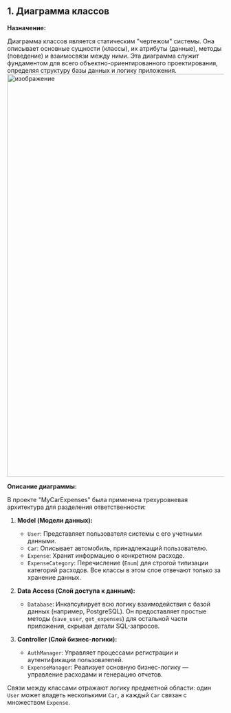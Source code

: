 ## 1. Диаграмма классов

**Назначение:**

Диаграмма классов является статическим "чертежом" системы. Она описывает основные сущности (классы), их атрибуты (данные), методы (поведение) и взаимосвязи между ними. Эта диаграмма служит фундаментом для всего объектно-ориентированного проектирования, определяя структуру базы данных и логику приложения.
<img width="1280" height="938" alt="изображение" src="https://github.com/user-attachments/assets/16f7934d-b904-4210-ab83-434189c2ec7b" />

**Описание диаграммы:**

В проекте "MyCarExpenses" была применена трехуровневая архитектура для разделения ответственности:

1.  **Model (Модели данных):**
    *   `User`: Представляет пользователя системы с его учетными данными.
    *   `Car`: Описывает автомобиль, принадлежащий пользователю.
    *   `Expense`: Хранит информацию о конкретном расходе.
    *   `ExpenseCategory`: Перечисление (`Enum`) для строгой типизации категорий расходов.
    Все классы в этом слое отвечают только за хранение данных.

2.  **Data Access (Слой доступа к данным):**
    *   `Database`: Инкапсулирует всю логику взаимодействия с базой данных (например, PostgreSQL). Он предоставляет простые методы (`save_user`, `get_expenses`) для остальной части приложения, скрывая детали SQL-запросов.

3.  **Controller (Слой бизнес-логики):**
    *   `AuthManager`: Управляет процессами регистрации и аутентификации пользователей.
    *   `ExpenseManager`: Реализует основную бизнес-логику — управление расходами и генерацию отчетов.

Связи между классами отражают логику предметной области: один `User` может владеть несколькими `Car`, а каждый `Car` связан с множеством `Expense`.
